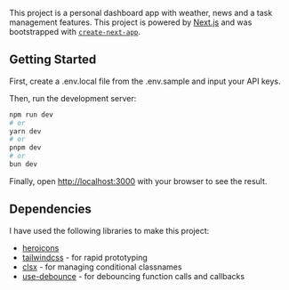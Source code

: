 This project is a personal dashboard app with weather, news and a task management features. This project is powered by [Next.js](https://nextjs.org/) and was bootstrapped with [`create-next-app`](https://github.com/vercel/next.js/tree/canary/packages/create-next-app).

## Getting Started

First, create a .env.local file from the .env.sample and input your API keys.

Then, run the development server:

```bash
npm run dev
# or
yarn dev
# or
pnpm dev
# or
bun dev
```

Finally, open [http://localhost:3000](http://localhost:3000) with your browser to see the result.

## Dependencies

I have used the following libraries to make this project:

- [heroicons](https://heroicons.com/)
- [tailwindcss](https://tailwindcss.com/) - for rapid prototyping
- [clsx](https://www.npmjs.com/package/clsx) - for managing conditional classnames
- [use-debounce](https://www.npmjs.com/package/use-debounce) - for debouncing function calls and callbacks
